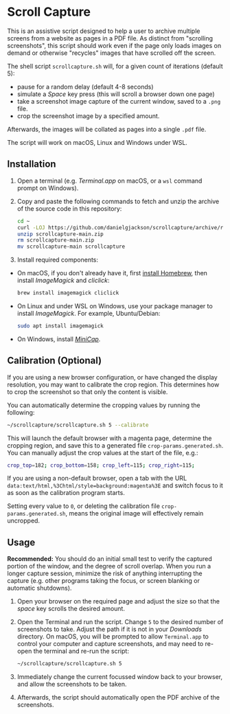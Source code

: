 # Scroll Capture

This is an assistive script designed to help a user to archive multiple screens from a website as pages in a PDF file.  As distinct from "scrolling screenshots", this script should work even if the page only loads images on demand or otherwise "recycles" images that have scrolled off the screen.

The shell script `scrollcapture.sh` will, for a given count of iterations (default 5):

* pause for a random delay (default 4-8 seconds)
* simulate a *Space* key press (this will scroll a browser down one page)
* take a screenshot image capture of the current window, saved to a `.png` file.
* crop the screenshot image by a specified amount.

Afterwards, the images will be collated as pages into a single `.pdf` file.

The script will work on macOS, Linux and Windows under WSL.


## Installation

1. Open a terminal (e.g. *Terminal.app* on macOS, or a `wsl` command prompt on Windows).

2. Copy and paste the following commands to fetch and unzip the archive of the source code in this repository:

    ```bash
    cd ~
    curl -LOJ https://github.com/danielgjackson/scrollcapture/archive/refs/heads/main.zip
    unzip scrollcapture-main.zip
    rm scrollcapture-main.zip
    mv scrollcapture-main scrollcapture
    ```

3. Install required components:

  * On macOS, if you don't already have it, first [install Homebrew](https://brew.sh/), then install *ImageMagick* and *cliclick*:

     ```bash
     brew install imagemagick cliclick
     ```

  * On Linux and under WSL on Windows, use your package manager to install *ImageMagick*.  For example, Ubuntu/Debian:

    ```bash
    sudo apt install imagemagick
    ```

  * On Windows, install [*MiniCap*](https://www.donationcoder.com/software/mouser/popular-apps/minicap).


## Calibration (Optional)

If you are using a new browser configuration, or have changed the display resolution, you may want to calibrate the crop region.  This determines how to crop the screenshot so that only the content is visible.  

You can automatically determine the cropping values by running the following:

```bash
~/scrollcapture/scrollcapture.sh 5 --calibrate
```

This will launch the default browser with a magenta page, determine the cropping region, and save this to a generated file `crop-params.generated.sh`.  You can manually adjust the crop values at the start of the file, e.g.:

```bash
crop_top=182; crop_bottom=158; crop_left=115; crop_right=115;
```

If you are using a non-default browser, open a tab with the URL `data:text/html,%3Chtml/style=background:magenta%3E` and switch focus to it as soon as the calibration program starts.

Setting every value to `0`, or deleting the calibration file `crop-params.generated.sh`, means the original image will effectively remain uncropped.


## Usage

**Recommended:** You should do an initial small test to verify the captured portion of the window, and the degree of scroll overlap.  When you run a longer capture session, minimize the risk of anything interrupting the capture (e.g. other programs taking the focus, or screen blanking or automatic shutdowns).  

1. Open your browser on the required page and adjust the size so that the *space* key scrolls the desired amount.

2. Open the Terminal and run the script.  Change `5` to the desired number of screenshots to take.  Adjust the path if it is not in your *Downloads* directory.  On macOS, you will be prompted to allow `Terminal.app` to control your computer and capture screenshots, and may need to re-open the terminal and re-run the script:

    ```bash
    ~/scrollcapture/scrollcapture.sh 5
    ```

3. Immediately change the current focussed window back to your browser, and allow the screenshots to be taken.

4. Afterwards, the script should automatically open the PDF archive of the screenshots.
